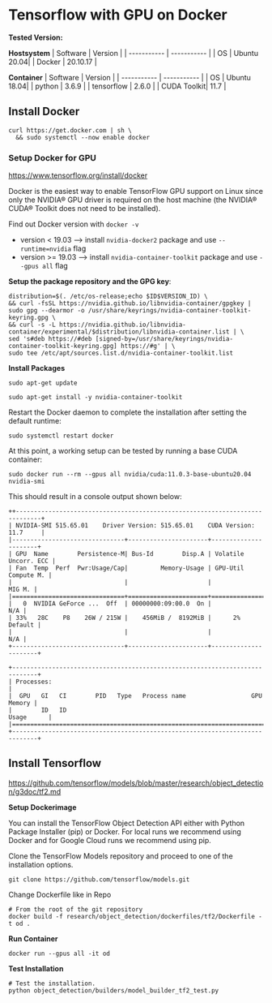 
# Tensorflow with GPU on Docker

**Tested Version:**

**Hostsystem**
| Software    | Version     |
| ----------- | ----------- |
| OS          | Ubuntu 20.04|
| Docker      | 20.10.17    |


**Container**
| Software    | Version     |
| ----------- | ----------- |
| OS          | Ubuntu 18.04|
| python      | 3.6.9       |
| tensorflow  | 2.6.0       |
| CUDA Toolkit| 11.7        |


## Install Docker

```
curl https://get.docker.com | sh \
  && sudo systemctl --now enable docker
```

### Setup Docker for GPU
https://www.tensorflow.org/install/docker

Docker is the easiest way to enable TensorFlow GPU support on Linux since only the NVIDIA® GPU driver is required on the host machine (the NVIDIA® CUDA® Toolkit does not need to be installed).

Find out Docker version with `docker -v`
- version < 19.03 --> install `nvidia-docker2` package and use `--runtime=nvidia` flag
- version \>= 19.03 --> install `nvidia-container-toolkit` package and use `--gpus all` flag

**Setup the package repository and the GPG key**:
```
distribution=$(. /etc/os-release;echo $ID$VERSION_ID) \
&& curl -fsSL https://nvidia.github.io/libnvidia-container/gpgkey | sudo gpg --dearmor -o /usr/share/keyrings/nvidia-container-toolkit-keyring.gpg \
&& curl -s -L https://nvidia.github.io/libnvidia-container/experimental/$distribution/libnvidia-container.list | \
sed 's#deb https://#deb [signed-by=/usr/share/keyrings/nvidia-container-toolkit-keyring.gpg] https://#g' | \
sudo tee /etc/apt/sources.list.d/nvidia-container-toolkit.list
```
**Install Packages**
```
sudo apt-get update
```
```
sudo apt-get install -y nvidia-container-toolkit
```
Restart the Docker daemon to complete the installation after setting the default runtime:
```
sudo systemctl restart docker
```
At this point, a working setup can be tested by running a base CUDA container:
```
sudo docker run --rm --gpus all nvidia/cuda:11.0.3-base-ubuntu20.04 nvidia-smi
```
This should result in a console output shown below:
```
++-----------------------------------------------------------------------------+
| NVIDIA-SMI 515.65.01    Driver Version: 515.65.01    CUDA Version: 11.7     |
|-------------------------------+----------------------+----------------------+
| GPU  Name        Persistence-M| Bus-Id        Disp.A | Volatile Uncorr. ECC |
| Fan  Temp  Perf  Pwr:Usage/Cap|         Memory-Usage | GPU-Util  Compute M. |
|                               |                      |               MIG M. |
|===============================+======================+======================|
|   0  NVIDIA GeForce ...  Off  | 00000000:09:00.0  On |                  N/A |
| 33%   28C    P8    26W / 215W |    456MiB /  8192MiB |      2%      Default |
|                               |                      |                  N/A |
+-------------------------------+----------------------+----------------------+
                                                                               
+-----------------------------------------------------------------------------+
| Processes:                                                                  |
|  GPU   GI   CI        PID   Type   Process name                  GPU Memory |
|        ID   ID                                                   Usage      |
|=============================================================================|
+-----------------------------------------------------------------------------+
```

## Install Tensorflow
https://github.com/tensorflow/models/blob/master/research/object_detection/g3doc/tf2.md

**Setup Dockerimage**

You can install the TensorFlow Object Detection API either with Python Package Installer (pip) or Docker. For local runs we recommend using Docker and for Google Cloud runs we recommend using pip.

Clone the TensorFlow Models repository and proceed to one of the installation options.
```
git clone https://github.com/tensorflow/models.git
```
Change Dockerfile like in Repo
```
# From the root of the git repository
docker build -f research/object_detection/dockerfiles/tf2/Dockerfile -t od .
```

**Run Container**
```
docker run --gpus all -it od
```

**Test Installation**
```
# Test the installation.
python object_detection/builders/model_builder_tf2_test.py
```
